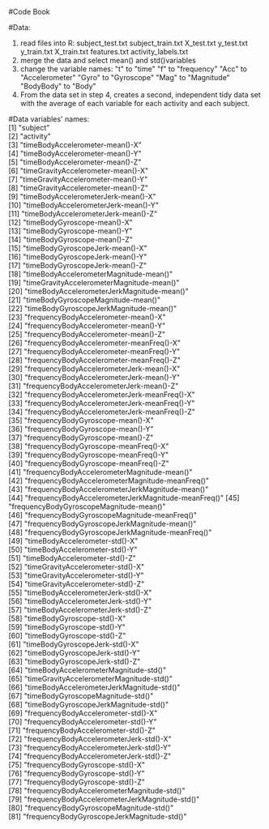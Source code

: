 #Code Book

#Data:
1. read files into R:
subject_test.txt
subject_train.txt
X_test.txt
y_test.txt
y_train.txt
X_train.txt
features.txt
activity_labels.txt
2. merge the data and select mean() and std()variables
3. change the variable names:
"t" to "time"
"f" to "frequency"
"Acc" to "Accelerometer"
"Gyro" to "Gyroscope"
"Mag" to "Magnitude"
"BodyBody" to "Body"
4. From the data set in step 4, creates a second, independent tidy data set with the average of each variable for each activity and each subject.

#Data variables' names:   
 [1] "subject"                                           
 [2] "activity"                                          
 [3] "timeBodyAccelerometer-mean()-X"                    
 [4] "timeBodyAccelerometer-mean()-Y"                    
 [5] "timeBodyAccelerometer-mean()-Z"                    
 [6] "timeGravityAccelerometer-mean()-X"                 
 [7] "timeGravityAccelerometer-mean()-Y"                 
 [8] "timeGravityAccelerometer-mean()-Z"                 
 [9] "timeBodyAccelerometerJerk-mean()-X"                
[10] "timeBodyAccelerometerJerk-mean()-Y"                
[11] "timeBodyAccelerometerJerk-mean()-Z"                
[12] "timeBodyGyroscope-mean()-X"                        
[13] "timeBodyGyroscope-mean()-Y"                        
[14] "timeBodyGyroscope-mean()-Z"                        
[15] "timeBodyGyroscopeJerk-mean()-X"                    
[16] "timeBodyGyroscopeJerk-mean()-Y"                    
[17] "timeBodyGyroscopeJerk-mean()-Z"                    
[18] "timeBodyAccelerometerMagnitude-mean()"             
[19] "timeGravityAccelerometerMagnitude-mean()"          
[20] "timeBodyAccelerometerJerkMagnitude-mean()"         
[21] "timeBodyGyroscopeMagnitude-mean()"                 
[22] "timeBodyGyroscopeJerkMagnitude-mean()"             
[23] "frequencyBodyAccelerometer-mean()-X"               
[24] "frequencyBodyAccelerometer-mean()-Y"               
[25] "frequencyBodyAccelerometer-mean()-Z"               
[26] "frequencyBodyAccelerometer-meanFreq()-X"           
[27] "frequencyBodyAccelerometer-meanFreq()-Y"           
[28] "frequencyBodyAccelerometer-meanFreq()-Z"           
[29] "frequencyBodyAccelerometerJerk-mean()-X"           
[30] "frequencyBodyAccelerometerJerk-mean()-Y"           
[31] "frequencyBodyAccelerometerJerk-mean()-Z"           
[32] "frequencyBodyAccelerometerJerk-meanFreq()-X"       
[33] "frequencyBodyAccelerometerJerk-meanFreq()-Y"       
[34] "frequencyBodyAccelerometerJerk-meanFreq()-Z"       
[35] "frequencyBodyGyroscope-mean()-X"                   
[36] "frequencyBodyGyroscope-mean()-Y"                   
[37] "frequencyBodyGyroscope-mean()-Z"                   
[38] "frequencyBodyGyroscope-meanFreq()-X"               
[39] "frequencyBodyGyroscope-meanFreq()-Y"               
[40] "frequencyBodyGyroscope-meanFreq()-Z"               
[41] "frequencyBodyAccelerometerMagnitude-mean()"        
[42] "frequencyBodyAccelerometerMagnitude-meanFreq()"    
[43] "frequencyBodyAccelerometerJerkMagnitude-mean()"    
[44] "frequencyBodyAccelerometerJerkMagnitude-meanFreq()"
[45] "frequencyBodyGyroscopeMagnitude-mean()"            
[46] "frequencyBodyGyroscopeMagnitude-meanFreq()"        
[47] "frequencyBodyGyroscopeJerkMagnitude-mean()"        
[48] "frequencyBodyGyroscopeJerkMagnitude-meanFreq()"    
[49] "timeBodyAccelerometer-std()-X"                     
[50] "timeBodyAccelerometer-std()-Y"                     
[51] "timeBodyAccelerometer-std()-Z"                     
[52] "timeGravityAccelerometer-std()-X"                  
[53] "timeGravityAccelerometer-std()-Y"                  
[54] "timeGravityAccelerometer-std()-Z"                  
[55] "timeBodyAccelerometerJerk-std()-X"                 
[56] "timeBodyAccelerometerJerk-std()-Y"                 
[57] "timeBodyAccelerometerJerk-std()-Z"                 
[58] "timeBodyGyroscope-std()-X"                         
[59] "timeBodyGyroscope-std()-Y"                         
[60] "timeBodyGyroscope-std()-Z"                         
[61] "timeBodyGyroscopeJerk-std()-X"                     
[62] "timeBodyGyroscopeJerk-std()-Y"                     
[63] "timeBodyGyroscopeJerk-std()-Z"                     
[64] "timeBodyAccelerometerMagnitude-std()"              
[65] "timeGravityAccelerometerMagnitude-std()"           
[66] "timeBodyAccelerometerJerkMagnitude-std()"          
[67] "timeBodyGyroscopeMagnitude-std()"                  
[68] "timeBodyGyroscopeJerkMagnitude-std()"              
[69] "frequencyBodyAccelerometer-std()-X"                
[70] "frequencyBodyAccelerometer-std()-Y"                
[71] "frequencyBodyAccelerometer-std()-Z"                
[72] "frequencyBodyAccelerometerJerk-std()-X"            
[73] "frequencyBodyAccelerometerJerk-std()-Y"            
[74] "frequencyBodyAccelerometerJerk-std()-Z"            
[75] "frequencyBodyGyroscope-std()-X"                    
[76] "frequencyBodyGyroscope-std()-Y"                    
[77] "frequencyBodyGyroscope-std()-Z"                    
[78] "frequencyBodyAccelerometerMagnitude-std()"         
[79] "frequencyBodyAccelerometerJerkMagnitude-std()"     
[80] "frequencyBodyGyroscopeMagnitude-std()"             
[81] "frequencyBodyGyroscopeJerkMagnitude-std()"    
